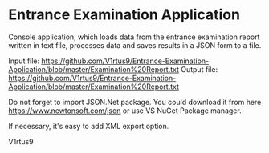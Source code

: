 # Entrance Examination Application

 Console application, which loads data from the entrance examination report written in text file, processes data and saves results in a JSON form to a file.
 
 Input file:  https://github.com/V1rtus9/Entrance-Examination-Application/blob/master/Examination%20Report.txt
 Output file: https://github.com/V1rtus9/Entrance-Examination-Application/blob/master/Examination%20Report.txt
 
 Do not forget to import JSON.Net package. You could download it from here https://www.newtonsoft.com/json or use VS NuGet Package manager.

If necessary, it's easy to add XML export option.

V1rtus9
